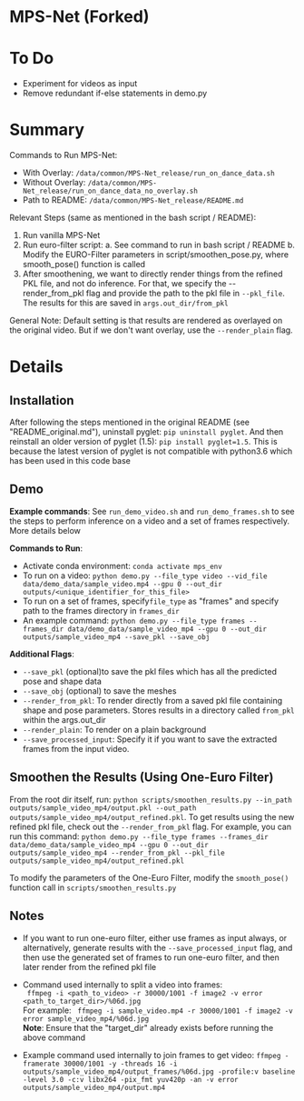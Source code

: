 # MPS-Net (Forked)

# To Do
- Experiment for videos as input
- Remove redundant if-else statements in demo.py

# Summary
Commands to Run MPS-Net: 
- With Overlay: ```/data/common/MPS-Net_release/run_on_dance_data.sh```
- Without Overlay: ```/data/common/MPS-Net_release/run_on_dance_data_no_overlay.sh```
- Path to README: ```/data/common/MPS-Net_release/README.md```

Relevant Steps (same as mentioned in the bash script / README):
1. Run vanilla MPS-Net
2. Run euro-filter script:
    a. See command to run in bash script / README
    b. Modify the EURO-Filter parameters in script/smoothen_pose.py, where smooth_pose() function is called
3. After smoothening, we want to directly render things from the refined PKL file, and not do inference. For that, we specify the --render_from_pkl flag and provide the path to the pkl file in ```--pkl_file```. The results for this are saved in ```args.out_dir/from_pkl```

General Note: Default setting is that results are rendered as overlayed on the original video. But if we don't want overlay, use the ```--render_plain``` flag.

# Details
## Installation
After following the steps mentioned in the original README (see "README_original.md"), uninstall pyglet: ```pip uninstall pyglet```. And then reinstall an older version of pyglet (1.5): ```pip install pyglet=1.5```. This is because the latest version of pyglet is not compatible with python3.6 which has been used in this code base

## Demo
**Example commands**: See ```run_demo_video.sh``` and ```run_demo_frames.sh``` to see the steps to perform inference on a video and a set of frames respectively. More details below

**Commands to Run**: <br/>
- Activate conda environment: ```conda activate mps_env```
- To run on a video: ```python demo.py --file_type video --vid_file data/demo_data/sample_video.mp4 --gpu 0 --out_dir outputs/<unique_identifier_for_this_file>``` <br/>
- To run on a set of frames, specify```file_type``` as "frames" and specify path to the frames directory in ```frames_dir```
- An example command: ```python demo.py --file_type frames --frames_dir data/demo_data/sample_video_mp4 --gpu 0 --out_dir outputs/sample_video_mp4 --save_pkl --save_obj```

**Additional Flags**:
- ```--save_pkl``` (optional)to save the pkl files which has all the predicted pose and shape data
- ```--save_obj``` (optional) to save the meshes
- ```--render_from_pkl```: To render directly from a saved pkl file containing shape and pose parameters. Stores results in a directory called ```from_pkl``` within the args.out_dir
- ```--render_plain```: To render on a plain background
- ```--save_processed_input```: Specify it if you want to save the extracted frames from the input video.

##  Smoothen the Results (Using One-Euro Filter)
From the root dir itself, run: ```python scripts/smoothen_results.py --in_path outputs/sample_video_mp4/output.pkl --out_path outputs/sample_video_mp4/output_refined.pkl```. To get results using the new refined pkl file, check out the ```--render_from_pkl``` flag. For example, you can run this command: ```python demo.py --file_type frames --frames_dir data/demo_data/sample_video_mp4 --gpu 0 --out_dir outputs/sample_video_mp4 --render_from_pkl --pkl_file outputs/sample_video_mp4/output_refined.pkl```

To modify the parameters of the One-Euro Filter, modify the ```smooth_pose()``` function call in ```scripts/smoothen_results.py```

## Notes
- If you want to run one-euro filter, either use frames as input always, or alternatively, generate results with the ```--save_processed_input``` flag, and then use the generated set of frames to run one-euro filter, and then later render from the refined pkl file

- Command used internally to split a video into frames: <br/>
``` ffmpeg -i <path_to_video> -r 30000/1001 -f image2 -v error <path_to_target_dir>/%06d.jpg``` <br/>
For example: ``` ffmpeg -i sample_video.mp4 -r 30000/1001 -f image2 -v error sample_video_mp4/%06d.jpg``` <br/>
**Note**: Ensure that the "target_dir" already exists before running the above command

- Example command used internally to join frames to get video: ```ffmpeg -framerate 30000/1001 -y -threads 16 -i outputs/sample_video_mp4/output_frames/%06d.jpg -profile:v baseline -level 3.0 -c:v libx264 -pix_fmt yuv420p -an -v error outputs/sample_video_mp4/output.mp4```
